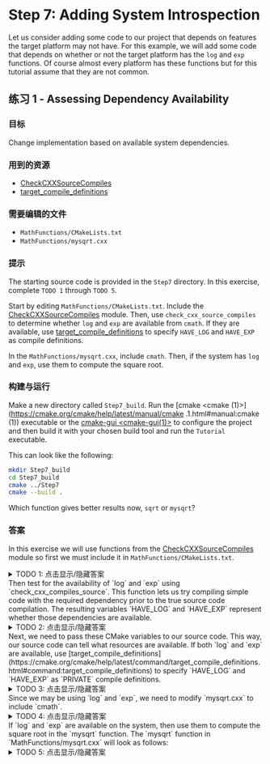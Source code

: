 # Step 7: Adding System Introspection

Let us consider adding some code to our project that depends on features
the target platform may not have. For this example, we will add some
code that depends on whether or not the target platform has the `log`
and `exp` functions. Of course almost every platform has these functions
but for this tutorial assume that they are not common.

## 练习 1 - Assessing Dependency Availability

### 目标

Change implementation based on available system dependencies.

### 用到的资源

-   [CheckCXXSourceCompiles](https://cmake.org/cmake/help/latest/module/CheckCXXSourceCompiles.html#module:CheckCXXSourceCompiles)
-   [target_compile_definitions](https://cmake.org/cmake/help/latest/command/target_compile_definitions.html#command:target_compile_definitions)

### 需要编辑的文件

-   `MathFunctions/CMakeLists.txt`
-   `MathFunctions/mysqrt.cxx`

### 提示

The starting source code is provided in the `Step7` directory. In this
exercise, complete `TODO 1` through `TODO 5`.

Start by editing `MathFunctions/CMakeLists.txt`. Include the
[CheckCXXSourceCompiles](https://cmake.org/cmake/help/latest/module/CheckCXXSourceCompiles.html#module:CheckCXXSourceCompiles) module. Then,
use `check_cxx_source_compiles` to determine whether `log` and `exp` are
available from `cmath`. If they are available, use
[target_compile_definitions](https://cmake.org/cmake/help/latest/command/target_compile_definitions.html#command:target_compile_definitions) to
specify `HAVE_LOG` and `HAVE_EXP` as compile definitions.

In the `MathFunctions/mysqrt.cxx`, include `cmath`. Then, if the system
has `log` and `exp`, use them to compute the square root.

### 构建与运行

Make a new directory called `Step7_build`. Run the
[cmake  <cmake (1)>](https://cmake.org/cmake/help/latest/manual/cmake .1.html#manual:cmake (1)) executable or the
[cmake-gui <cmake-gui(1)>](https://cmake.org/cmake/help/latest/manual/cmake-gui.1.html#manual:cmake-gui(1)) to configure
the project and then build it with your chosen build tool and run the
`Tutorial` executable.

This can look like the following:

```bash
mkdir Step7_build
cd Step7_build
cmake ../Step7
cmake --build .
```

Which function gives better results now, `sqrt` or `mysqrt`?

### 答案

In this exercise we will use functions from the
[CheckCXXSourceCompiles](https://cmake.org/cmake/help/latest/module/CheckCXXSourceCompiles.html#module:CheckCXXSourceCompiles) module so
first we must include it in `MathFunctions/CMakeLists.txt`.

<details><summary>TODO 1: 点击显示/隐藏答案</summary>
::: {#MathFunctions/CMakeLists.txt-include-check_cxx_source_compiles .literalinclude caption="TODO 1: MathFunctions/CMakeLists.txt" language="cmake" start-after="# does this system provide the log and exp functions?" end-before="check_cxx_source_compiles"}
Step8/MathFunctions/CMakeLists.txt
:::

</details>
Then test for the availability of `log` and `exp` using
`check_cxx_compiles_source`. This function lets us try compiling simple
code with the required dependency prior to the true source code
compilation. The resulting variables `HAVE_LOG` and `HAVE_EXP` represent
whether those dependencies are available.

<details><summary>TODO 2: 点击显示/隐藏答案</summary>
::: {#MathFunctions/CMakeLists.txt-check_cxx_source_compiles .literalinclude caption="TODO 2: MathFunctions/CMakeLists.txt" language="cmake" start-after="include(CheckCXXSourceCompiles)" end-before="# add compile definitions"}
Step8/MathFunctions/CMakeLists.txt
:::

</details>
Next, we need to pass these CMake variables to our source code. This
way, our source code can tell what resources are available. If both
`log` and `exp` are available, use
[target_compile_definitions](https://cmake.org/cmake/help/latest/command/target_compile_definitions.html#command:target_compile_definitions) to
specify `HAVE_LOG` and `HAVE_EXP` as `PRIVATE` compile definitions.

<details><summary>TODO 3: 点击显示/隐藏答案</summary>
::: {#MathFunctions/CMakeLists.txt-target_compile_definitions .literalinclude caption="TODO 3: MathFunctions/CMakeLists.txt" language="cmake" start-after="# add compile definitions" end-before="# state"}
Step8/MathFunctions/CMakeLists.txt
:::

</details>
Since we may be using `log` and `exp`, we need to modify `mysqrt.cxx` to
include `cmath`.

<details><summary>TODO 4: 点击显示/隐藏答案</summary>
::: {#MathFunctions/mysqrt.cxx-include-cmath .literalinclude caption="TODO 4: MathFunctions/mysqrt.cxx" language="c++" start-after="#include \"mysqrt.h\"" end-before="include <iostream>"}
Step8/MathFunctions/mysqrt.cxx
:::

</details>
If `log` and `exp` are available on the system, then use them to compute
the square root in the `mysqrt` function. The `mysqrt` function in
`MathFunctions/mysqrt.cxx` will look as follows:

<details><summary>TODO 5: 点击显示/隐藏答案</summary>
::: {#MathFunctions/mysqrt.cxx-ifdef .literalinclude caption="TODO 5: MathFunctions/mysqrt.cxx" language="c++" start-after="// if we have both log and exp then use them" end-before="return result;"}
Step8/MathFunctions/mysqrt.cxx
:::

</details>

